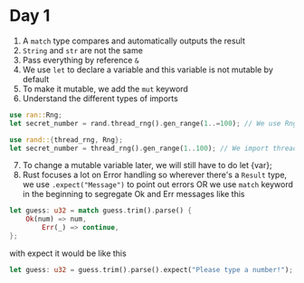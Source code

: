 # Day 1
1) A `match` type compares and automatically outputs the result
2) `String` and `str` are not the same
3) Pass everything by reference `&`
4) We use `let` to declare a variable and this variable is not mutable by default
5) To make it mutable, we add the `mut` keyword
6) Understand the different types of imports
```rust
use ran::Rng;
let secret_number = rand.thread_rng().gen_range(1..=100); // We use Rng trait, and then we use rand.{function within the Rng trait's scope}

use rand::{thread_rng, Rng};
let secret_number = thread_rng().gen_range(1..100); // We import thread_rng from rand and gen_range is a part of Rng
```
7) To change a mutable variable later, we will still have to do let {var};
8) Rust focuses a lot on Error handling so wherever there's a `Result` type, we use `.expect("Message")` to point out errors OR
we use `match` keyword in the beginning to segregate Ok and Err messages like this
```rust
let guess: u32 = match guess.trim().parse() {
    Ok(num) => num,
        Err(_) => continue,
};
```
with expect it would be like this
```rust
let guess: u32 = guess.trim().parse().expect("Please type a number!");
```


